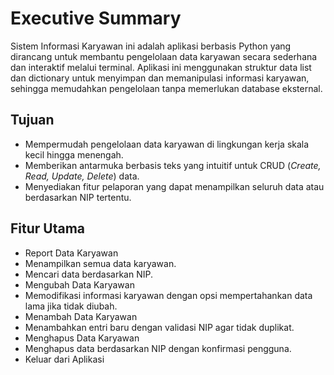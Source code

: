 # Executive Summary
Sistem Informasi Karyawan ini adalah aplikasi berbasis Python yang dirancang untuk membantu pengelolaan data karyawan secara sederhana dan interaktif melalui terminal. Aplikasi ini menggunakan struktur data list dan dictionary untuk menyimpan dan memanipulasi informasi karyawan, sehingga memudahkan pengelolaan tanpa memerlukan database eksternal.

## Tujuan
- Mempermudah pengelolaan data karyawan di lingkungan kerja skala kecil hingga menengah.
- Memberikan antarmuka berbasis teks yang intuitif untuk CRUD (*Create, Read, Update, Delete*) data.
- Menyediakan fitur pelaporan yang dapat menampilkan seluruh data atau berdasarkan NIP tertentu.

## Fitur Utama
- Report Data Karyawan
- Menampilkan semua data karyawan.
- Mencari data berdasarkan NIP.
- Mengubah Data Karyawan
- Memodifikasi informasi karyawan dengan opsi mempertahankan data lama jika tidak diubah.
- Menambah Data Karyawan
- Menambahkan entri baru dengan validasi NIP agar tidak duplikat.
- Menghapus Data Karyawan
- Menghapus data berdasarkan NIP dengan konfirmasi pengguna.
- Keluar dari Aplikasi

